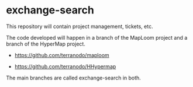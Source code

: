 # exchange-search
This repository will contain project management, tickets, etc.

The code developed will happen in a branch of the MapLoom project and a branch of the HyperMap project.

 * https://github.com/terranodo/maploom

 * https://github.com/terranodo/HHypermap

The main branches are called exchange-search in both.
